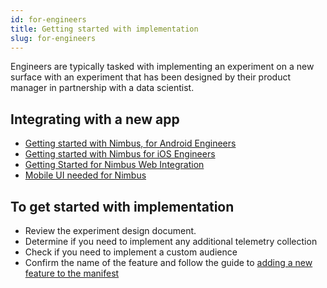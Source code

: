 ```yaml
---
id: for-engineers
title: Getting started with implementation 
slug: for-engineers
---
```


Engineers are typically tasked with implementing an experiment on a new surface with an experiment that has been designed by their product manager in partnership with a data scientist.

## Integrating with a new app

* [Getting started with Nimbus, for Android Engineers](/getting-started/engineers/getting-started-for-android-engineers)
* [Getting started with Nimbus for iOS Engineers](/getting-started/engineers/getting-started-for-ios-engineers)
* [Getting Started for Nimbus Web Integration](/getting-started-for-nimbus-web-integration)
* [Mobile UI needed for Nimbus](/getting-started/engineers/getting-started-mobile-required-ui)

## To get started with implementation

* Review the experiment design document.
* Determine if you need to implement any additional telemetry collection
* Check if you need to implement a custom audience
* Confirm the name of the feature and follow the guide to [adding a new feature to the manifest](https://experimenter.info/feature-definition#to-define-your-feature-in-the-feature-manifest-file)
